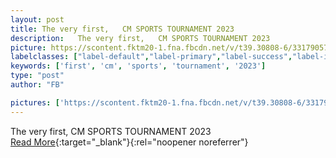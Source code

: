 ```yaml
---
layout: post
title: The very first,   CM SPORTS TOURNAMENT 2023
description:   The very first,   CM SPORTS TOURNAMENT 2023  
picture: https://scontent.fktm20-1.fna.fbcdn.net/v/t39.30808-6/331790578_240867264958287_925064833317100394_n.jpg?stp=dst-jpg_p720x720&_nc_cat=107&cb=99be929b-59f725be&ccb=1-7&_nc_sid=730e14&_nc_ohc=XO5vZNS17sMAX-Sx4Gg&_nc_ht=scontent.fktm20-1.fna&oh=00_AfANva2v6Ib2We3yAOdfON_XH5l5j8rnxI732o6eSBX42Q&oe=64912F9B
labelclasses: ["label-default","label-primary","label-success","label-info","label-warning","label-danger"]
keywords: ['first', 'cm', 'sports', 'tournament', '2023']
type: "post"
author: "FB"

pictures: ['https://scontent.fktm20-1.fna.fbcdn.net/v/t39.30808-6/331790578_240867264958287_925064833317100394_n.jpg?stp=dst-jpg_p720x720&_nc_cat=107&cb=99be929b-59f725be&ccb=1-7&_nc_sid=730e14&_nc_ohc=XO5vZNS17sMAX-Sx4Gg&_nc_ht=scontent.fktm20-1.fna&oh=00_AfANva2v6Ib2We3yAOdfON_XH5l5j8rnxI732o6eSBX42Q&oe=64912F9B', 'https://scontent.fktm20-1.fna.fbcdn.net/v/t39.30808-6/332210378_216407810910557_3184026918309859372_n.jpg?stp=dst-jpg_p720x720&_nc_cat=105&cb=99be929b-59f725be&ccb=1-7&_nc_sid=730e14&_nc_ohc=ZFqeE4W_BKIAX-IzAx-&_nc_ht=scontent.fktm20-1.fna&oh=00_AfB42kc1KuQXn-gSAmSaFxHSDPVWobtqRcKzsbCTGynIJg&oe=64917ADE', 'https://scontent.fktm20-1.fna.fbcdn.net/v/t39.30808-6/331392182_946105483061848_752050010818168920_n.jpg?stp=dst-jpg_p720x720&_nc_cat=109&cb=99be929b-59f725be&ccb=1-7&_nc_sid=730e14&_nc_ohc=M4JS60XGL4UAX-B14BJ&_nc_ht=scontent.fktm20-1.fna&oh=00_AfDvCarxOD2zVKczD8oLUIo45K5CU_zEJ9F8dNrj7wiHOA&oe=6491345F', 'https://scontent.fktm20-1.fna.fbcdn.net/v/t39.30808-6/331544187_733526158321374_1729936533637687701_n.jpg?stp=dst-jpg_p720x720&_nc_cat=108&cb=99be929b-59f725be&ccb=1-7&_nc_sid=730e14&_nc_ohc=NcqaToLYDp4AX8TCjl1&_nc_ht=scontent.fktm20-1.fna&oh=00_AfAMsnykz3GXgu6rLs92tzP6sLAwfT50yK5Txtegw70JrQ&oe=6490CCBA', 'https://scontent.fktm20-1.fna.fbcdn.net/v/t39.30808-6/331579196_163594003164680_8408926139311702996_n.jpg?stp=dst-jpg_p720x720&_nc_cat=103&cb=99be929b-59f725be&ccb=1-7&_nc_sid=730e14&_nc_ohc=DOA3Q1Vp67oAX_YnWUb&_nc_ht=scontent.fktm20-1.fna&oh=00_AfAike-_URtzE9gq6YPPMGPVcSEd5bI3OigwHq9cn62Cng&oe=6491474E']
---
```

  The very first,   CM SPORTS TOURNAMENT 2023  <br>[Read More](#){:target="_blank"}{:rel="noopener noreferrer"}